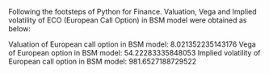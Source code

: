 Following the footsteps of Python for Finance. Valuation, Vega and Implied volatility of ECO (European Call Option) in BSM model were obtained as below:

Valuation of European call option in BSM model: 8.021352235143176
Vega of European option in BSM model: 54.22283335848053
Implied volatility of European call option in BSM model: 981.6527188729522
